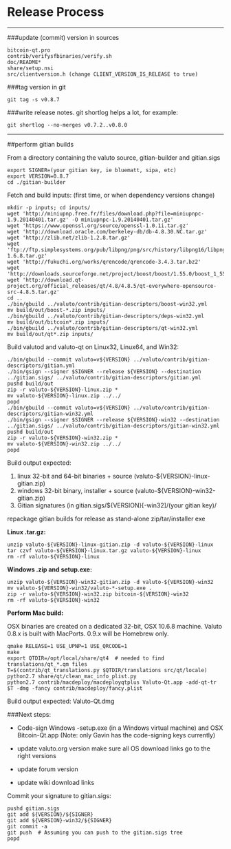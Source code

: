 Release Process
====================

* * *

###update (commit) version in sources


	bitcoin-qt.pro
	contrib/verifysfbinaries/verify.sh
	doc/README*
	share/setup.nsi
	src/clientversion.h (change CLIENT_VERSION_IS_RELEASE to true)

###tag version in git

	git tag -s v0.8.7

###write release notes. git shortlog helps a lot, for example:

	git shortlog --no-merges v0.7.2..v0.8.0

* * *

##perform gitian builds

 From a directory containing the valuto source, gitian-builder and gitian.sigs
  
	export SIGNER=(your gitian key, ie bluematt, sipa, etc)
	export VERSION=0.8.7
	cd ./gitian-builder

 Fetch and build inputs: (first time, or when dependency versions change)

	mkdir -p inputs; cd inputs/
	wget 'http://miniupnp.free.fr/files/download.php?file=miniupnpc-1.9.20140401.tar.gz' -O miniupnpc-1.9.20140401.tar.gz'
	wget 'https://www.openssl.org/source/openssl-1.0.1i.tar.gz'
	wget 'http://download.oracle.com/berkeley-db/db-4.8.30.NC.tar.gz'
	wget 'http://zlib.net/zlib-1.2.8.tar.gz'
	wget 'ftp://ftp.simplesystems.org/pub/libpng/png/src/history/libpng16/libpng-1.6.8.tar.gz'
	wget 'http://fukuchi.org/works/qrencode/qrencode-3.4.3.tar.bz2'
	wget 'http://downloads.sourceforge.net/project/boost/boost/1.55.0/boost_1_55_0.tar.bz2'
	wget 'http://download.qt-project.org/official_releases/qt/4.8/4.8.5/qt-everywhere-opensource-src-4.8.5.tar.gz'
	cd ..
	./bin/gbuild ../valuto/contrib/gitian-descriptors/boost-win32.yml
	mv build/out/boost-*.zip inputs/
	./bin/gbuild ../valuto/contrib/gitian-descriptors/deps-win32.yml
	mv build/out/bitcoin*.zip inputs/
	./bin/gbuild ../valuto/contrib/gitian-descriptors/qt-win32.yml
	mv build/out/qt*.zip inputs/

 Build valutod and valuto-qt on Linux32, Linux64, and Win32:
  
	./bin/gbuild --commit valuto=v${VERSION} ../valuto/contrib/gitian-descriptors/gitian.yml
	./bin/gsign --signer $SIGNER --release ${VERSION} --destination ../gitian.sigs/ ../valuto/contrib/gitian-descriptors/gitian.yml
	pushd build/out
	zip -r valuto-${VERSION}-linux.zip *
	mv valuto-${VERSION}-linux.zip ../../
	popd
	./bin/gbuild --commit valuto=v${VERSION} ../valuto/contrib/gitian-descriptors/gitian-win32.yml
	./bin/gsign --signer $SIGNER --release ${VERSION}-win32 --destination ../gitian.sigs/ ../valuto/contrib/gitian-descriptors/gitian-win32.yml
	pushd build/out
	zip -r valuto-${VERSION}-win32.zip *
	mv valuto-${VERSION}-win32.zip ../../
	popd

  Build output expected:

  1. linux 32-bit and 64-bit binaries + source (valuto-${VERSION}-linux-gitian.zip)
  2. windows 32-bit binary, installer + source (valuto-${VERSION}-win32-gitian.zip)
  3. Gitian signatures (in gitian.sigs/${VERSION}[-win32]/(your gitian key)/

repackage gitian builds for release as stand-alone zip/tar/installer exe

**Linux .tar.gz:**

	unzip valuto-${VERSION}-linux-gitian.zip -d valuto-${VERSION}-linux
	tar czvf valuto-${VERSION}-linux.tar.gz valuto-${VERSION}-linux
	rm -rf valuto-${VERSION}-linux

**Windows .zip and setup.exe:**

	unzip valuto-${VERSION}-win32-gitian.zip -d valuto-${VERSION}-win32
	mv valuto-${VERSION}-win32/valuto-*-setup.exe .
	zip -r valuto-${VERSION}-win32.zip bitcoin-${VERSION}-win32
	rm -rf valuto-${VERSION}-win32

**Perform Mac build:**

  OSX binaries are created on a dedicated 32-bit, OSX 10.6.8 machine.
  Valuto 0.8.x is built with MacPorts.  0.9.x will be Homebrew only.

	qmake RELEASE=1 USE_UPNP=1 USE_QRCODE=1
	make
	export QTDIR=/opt/local/share/qt4  # needed to find translations/qt_*.qm files
	T=$(contrib/qt_translations.py $QTDIR/translations src/qt/locale)
	python2.7 share/qt/clean_mac_info_plist.py
	python2.7 contrib/macdeploy/macdeployqtplus Valuto-Qt.app -add-qt-tr $T -dmg -fancy contrib/macdeploy/fancy.plist

 Build output expected: Valuto-Qt.dmg

###Next steps:

* Code-sign Windows -setup.exe (in a Windows virtual machine) and
  OSX Bitcoin-Qt.app (Note: only Gavin has the code-signing keys currently)

* update valuto.org version
  make sure all OS download links go to the right versions

* update forum version

* update wiki download links

Commit your signature to gitian.sigs:

	pushd gitian.sigs
	git add ${VERSION}/${SIGNER}
	git add ${VERSION}-win32/${SIGNER}
	git commit -a
	git push  # Assuming you can push to the gitian.sigs tree
	popd

